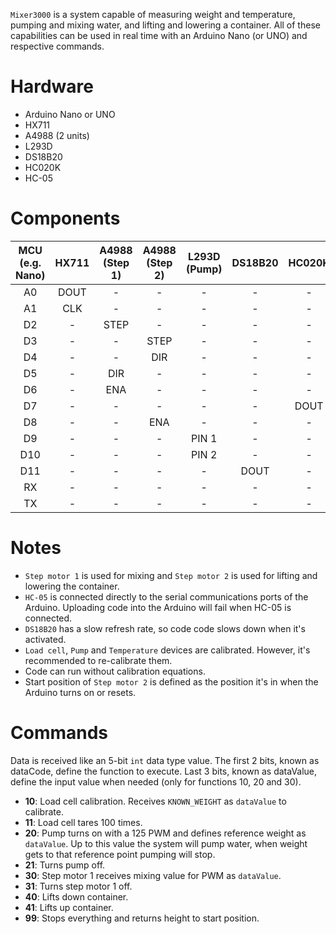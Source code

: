 `Mixer3000` is a system capable of measuring weight and temperature, pumping and mixing water, and lifting and lowering a container. All of these capabilities can be used in real time with an Arduino Nano (or UNO) and respective commands.



# Hardware
- Arduino Nano or UNO
- HX711
- A4988 (2 units)
- L293D
- DS18B20
- HC020K
- HC-05



# Components
| **MCU (e.g. Nano)** | **HX711** | **A4988 (Step 1)** | **A4988 (Step 2)** | **L293D (Pump)** | **DS18B20** | **HC020K** | **HC-05** |
|:-------------------:|:---------:|:------------------:|:------------------:|:----------------:|:-----------:|:----------:|:---------:|
|          A0         |    DOUT   |          -         |          -         |         -        |      -      |      -     |     -     |
|          A1         |    CLK    |          -         |          -         |         -        |      -      |      -     |     -     |
|          D2         |     -     |        STEP        |          -         |         -        |      -      |      -     |     -     |
|          D3         |     -     |          -         |        STEP        |         -        |      -      |      -     |     -     |
|          D4         |     -     |          -         |         DIR        |         -        |      -      |      -     |     -     |
|          D5         |     -     |         DIR        |          -         |         -        |      -      |      -     |     -     |
|          D6         |     -     |         ENA        |          -         |         -        |      -      |      -     |     -     |
|          D7         |     -     |          -         |          -         |         -        |      -      |    DOUT    |     -     |
|          D8         |     -     |          -         |         ENA        |         -        |      -      |      -     |     -     |
|          D9         |     -     |          -         |          -         |       PIN 1      |      -      |      -     |     -     |
|         D10         |     -     |          -         |          -         |       PIN 2      |      -      |      -     |     -     |
|         D11         |     -     |          -         |          -         |         -        |     DOUT    |      -     |     -     |
|          RX         |     -     |          -         |          -         |         -        |      -      |      -     |     TX    |
|          TX         |     -     |          -         |          -         |         -        |      -      |      -     |     RX    |



# Notes
- `Step motor 1` is used for mixing and `Step motor 2` is used for lifting and lowering the container.
- `HC-05` is connected directly to the serial communications ports of the Arduino. Uploading code into the Arduino will fail when HC-05 is connected.
- `DS18B20` has a slow refresh rate, so code code slows down when it's activated.
- `Load cell`, `Pump` and `Temperature` devices are calibrated. However, it's recommended to re-calibrate them.
- Code can run without calibration equations.
- Start position of `Step motor 2` is defined as the position it's in when the Arduino turns on or resets.



# Commands
Data is received like an 5-bit `int` data type value. The first 2 bits, known as dataCode, define the function to execute. Last 3 bits, known as dataValue, define the input value when needed (only for functions 10, 20 and 30). 

- **10**: Load cell calibration. Receives `KNOWN_WEIGHT` as `dataValue` to calibrate.
- **11**: Load cell tares 100 times.
- **20**: Pump turns on with a 125 PWM and defines reference weight as `dataValue`. Up to this value the system will pump water, when weight gets to that reference point pumping will stop. 
- **21**: Turns pump off.
- **30**: Step motor 1 receives mixing value for PWM as `dataValue`.
- **31**: Turns step motor 1 off.
- **40**: Lifts down container.
- **41**: Lifts up container.
- **99**: Stops everything and returns height to start position.
